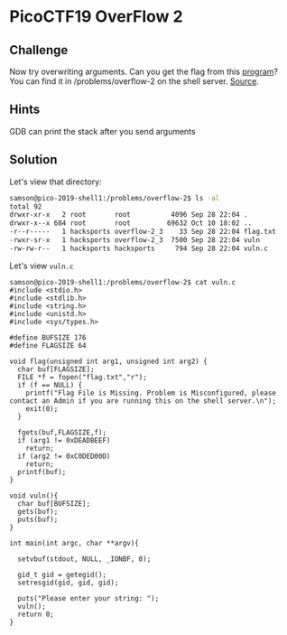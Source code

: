 # PicoCTF19 OverFlow 2

## Challenge

Now try overwriting arguments. Can you get the flag from this [program](https://2019shell1.picoctf.com/static/2b7b3583b687134589781c4e22ef5760/vuln)? You can find it in /problems/overflow-2 on the shell server. [Source](https://2019shell1.picoctf.com/static/2b7b3583b687134589781c4e22ef5760/vuln.c).

## Hints

GDB can print the stack after you send arguments

## Solution

Let's view that directory:

```bash
samson@pico-2019-shell1:/problems/overflow-2$ ls -al
total 92
drwxr-xr-x   2 root       root          4096 Sep 28 22:04 .
drwxr-x--x 684 root       root         69632 Oct 10 18:02 ..
-r--r-----   1 hacksports overflow-2_3    33 Sep 28 22:04 flag.txt
-rwxr-sr-x   1 hacksports overflow-2_3  7500 Sep 28 22:04 vuln
-rw-rw-r--   1 hacksports hacksports     794 Sep 28 22:04 vuln.c
```

Let's view `vuln.c`

```
samson@pico-2019-shell1:/problems/overflow-2$ cat vuln.c
#include <stdio.h>
#include <stdlib.h>
#include <string.h>
#include <unistd.h>
#include <sys/types.h>

#define BUFSIZE 176
#define FLAGSIZE 64

void flag(unsigned int arg1, unsigned int arg2) {
  char buf[FLAGSIZE];
  FILE *f = fopen("flag.txt","r");
  if (f == NULL) {
    printf("Flag File is Missing. Problem is Misconfigured, please contact an Admin if you are running this on the shell server.\n");
    exit(0);
  }

  fgets(buf,FLAGSIZE,f);
  if (arg1 != 0xDEADBEEF)
    return;
  if (arg2 != 0xC0DED00D)
    return;
  printf(buf);
}

void vuln(){
  char buf[BUFSIZE];
  gets(buf);
  puts(buf);
}

int main(int argc, char **argv){

  setvbuf(stdout, NULL, _IONBF, 0);
  
  gid_t gid = getegid();
  setresgid(gid, gid, gid);

  puts("Please enter your string: ");
  vuln();
  return 0;
}
```
